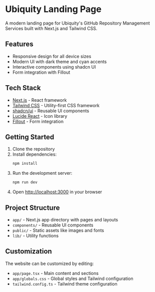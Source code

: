 # Ubiquity Landing Page

A modern landing page for Ubiquity's GitHub Repository Management Services built with Next.js and Tailwind CSS.

## Features

- Responsive design for all device sizes
- Modern UI with dark theme and cyan accents
- Interactive components using shadcn UI
- Form integration with Fillout

## Tech Stack

- [Next.js](https://nextjs.org/) - React framework
- [Tailwind CSS](https://tailwindcss.com/) - Utility-first CSS framework
- [shadcn/ui](https://ui.shadcn.com/) - Reusable UI components
- [Lucide React](https://lucide.dev/) - Icon library
- [Fillout](https://fillout.com/) - Form integration

## Getting Started

1. Clone the repository
2. Install dependencies:
   ```bash
   npm install
   ```
3. Run the development server:
   ```bash
   npm run dev
   ```
4. Open [http://localhost:3000](http://localhost:3000) in your browser

## Project Structure

- `app/` - Next.js app directory with pages and layouts
- `components/` - Reusable UI components
- `public/` - Static assets like images and fonts
- `lib/` - Utility functions

## Customization

The website can be customized by editing:
- `app/page.tsx` - Main content and sections
- `app/globals.css` - Global styles and Tailwind configuration
- `tailwind.config.ts` - Tailwind theme configuration
